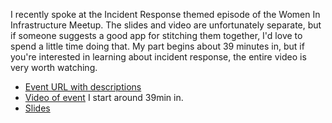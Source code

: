 I recently spoke at the Incident Response themed episode of the Women In Infrastructure Meetup.  The 
slides and video are unfortunately separate, but if someone suggests a good app for stitching them together,
I'd love to spend a little time doing that. My part begins about 39 minutes in, but if you're interested in 
learning about incident response, the entire video is very worth watching.

* [Event URL with descriptions](https://www.meetup.com/Women-in-Infrastructure/events/251653317/)
* [Video of event](https://www.youtube.com/watch?v=ebzsIVT15to) I start around 39min in.
* [Slides](https://docs.google.com/presentation/d/1RyOJAL4y9aAZzoweFzC5Y6ufCsY1x4A-Sbe43nCBmJU/edit?usp=sharing)
